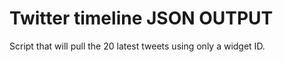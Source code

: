 # Twitter timeline JSON OUTPUT
Script that will pull the 20 latest tweets using only a widget ID.


